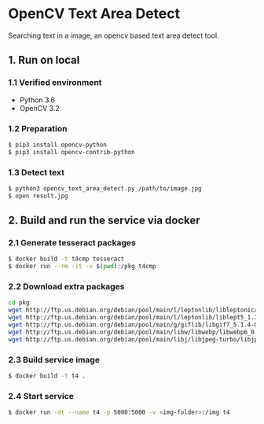 # OpenCV Text Area Detect

Searching text in a image, an opencv based text area detect tool.

## 1. Run on local

### 1.1 Verified environment

- Python 3.6
- OpenCV 3.2

### 1.2 Preparation

```bash
$ pip3 install opencv-python
$ pip3 install opencv-contrib-python
```

### 1.3 Detect text

```bash
$ python3 opencv_text_area_detect.py /path/to/image.jpg
$ open result.jpg
```

## 2. Build and run the service via docker


### 2.1 Generate tesseract packages
```bash
$ docker build -t t4cmp tesseract
$ docker run --rm -it -v $(pwd):/pkg t4cmp
```

### 2.2 Download extra packages
```bash
cd pkg
wget http://ftp.us.debian.org/debian/pool/main/l/leptonlib/libleptonica-dev_1.74.1-1_amd64.deb
wget http://ftp.us.debian.org/debian/pool/main/l/leptonlib/liblept5_1.74.1-1_amd64.deb
wget http://ftp.us.debian.org/debian/pool/main/g/giflib/libgif7_5.1.4-0.4_amd64.deb
wget http://ftp.us.debian.org/debian/pool/main/libw/libwebp/libwebp6_0.5.2-1_amd64.deb
wget http://ftp.us.debian.org/debian/pool/main/libj/libjpeg-turbo/libjpeg62-turbo_1.5.1-2_amd64.deb
```

### 2.3 Build service image
```bash
$ docker build -t t4 .
```

### 2.4 Start service
```bash
$ docker run -dt --name t4 -p 5000:5000 -v <img-folder>:/img t4
```
